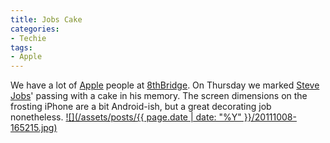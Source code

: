 ```yaml
---
title: Jobs Cake
categories:
- Techie
tags:
- Apple
---
```


We have a lot of [Apple](http://www.apple.com/) people at [8thBridge](http://www.8thbridge.com/). On Thursday we marked [Steve Jobs](http://en.wikipedia.org/wiki/Steve_Jobs)' passing with a cake in his memory. The screen dimensions on the frosting iPhone are a bit Android-ish, but a great decorating job nonetheless.
[![](/assets/posts/{{ page.date | date: "%Y" }}/20111008-165215.jpg)](http://thingelstad.com/s/jobs-cake/20111008-165215-jpg/img)
